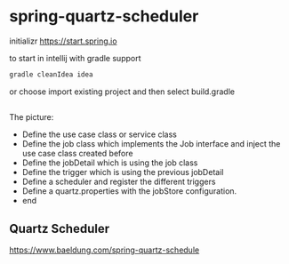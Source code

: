 # spring-quartz-scheduler

initializr
https://start.spring.io

to start in intellij with gradle support
```bash
gradle cleanIdea idea
```
or choose import existing project and then select build.gradle

## 
The picture:
- Define the use case class or service class
- Define the job class which implements the Job interface and inject the use case class created before
- Define the jobDetail which is using the job class
- Define the trigger which is using the previous jobDetail
- Define a scheduler and register the different triggers
- Define a quartz.properties with the jobStore configuration.
- end
 
 ## Quartz Scheduler 
 https://www.baeldung.com/spring-quartz-schedule